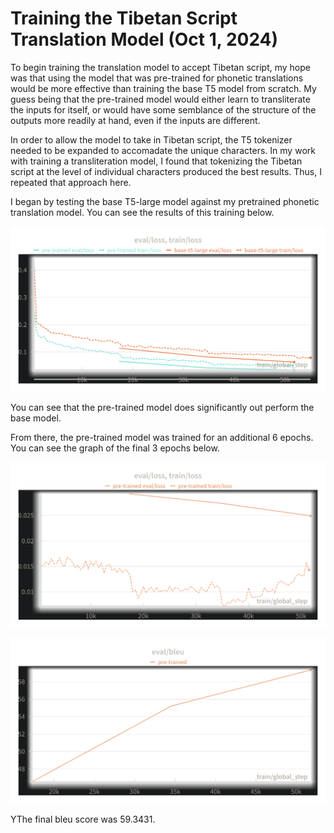 # Training the Tibetan Script Translation Model (Oct 1, 2024)

To begin training the translation model to accept Tibetan script, my hope was that using the model that was pre-trained for phonetic translations
would be more effective than training the base T5 model from scratch. My guess being that the pre-trained model would either learn to transliterate 
the inputs for itself, or would have some semblance of the structure of the outputs more readily at hand, even if the inputs are different.

In order to allow the model to take in Tibetan script, the T5 tokenizer needed to be expanded to accomadate the unique characters. In my work with
training a transliteration model, I found that tokenizing the Tibetan script at the level of individual characters produced the best results. Thus,
I repeated that approach here.

I began by testing the base T5-large model against my pretrained phonetic translation model. You can see the results of this training below.

![Comparison Loss](assets/script/script-comparison-loss.png?raw=true "Comparison Loss")

You can see that the pre-trained model does significantly out perform the base model. 

From there, the pre-trained model was trained for an additional 6 epochs. You can see the graph of the final 3 epochs below.


![Eval Loss](assets/script/pre-trained-script-model-losses.png?raw=true "Eval Loss")

![Eval Bleu](assets/script/script-model-bleu.png?raw=true "Eval Bleu")

YThe final bleu score was 59.3431.